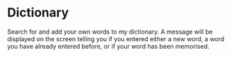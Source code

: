 # Dictionary
Search for and add your own words to my dictionary. A message will be displayed on the screen telling you if you entered either a new word, a word you have already entered before, or if your word has been memorised. 
